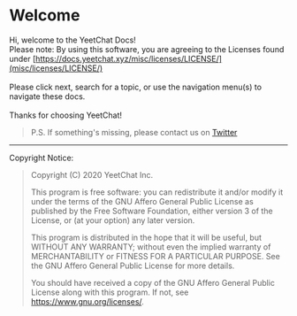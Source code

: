 # Welcome
Hi, welcome to the YeetChat Docs!<br>
Please note: By using this software, you are agreeing to the Licenses found under [https://docs.yeetchat.xyz/misc/licenses/LICENSE/](misc/licenses/LICENSE/)<br><br>
Please click next, search for a topic, or use the navigation menu(s) to navigate these docs.<br>
<br>
Thanks for choosing YeetChat!

> P.S. If something's missing, please contact us on [Twitter](https://yeetchat.xyz/dest/twitter)

----

Copyright Notice:
> Copyright (C) 2020  YeetChat Inc.
> 
> This program is free software: you can redistribute it and/or modify
> it under the terms of the GNU Affero General Public License as
> published by the Free Software Foundation, either version 3 of the
> License, or (at your option) any later version.
> 
> This program is distributed in the hope that it will be useful,
> but WITHOUT ANY WARRANTY; without even the implied warranty of
> MERCHANTABILITY or FITNESS FOR A PARTICULAR PURPOSE.  See the
> GNU Affero General Public License for more details.
> 
> You should have received a copy of the GNU Affero General Public License
> along with this program.  If not, see <https://www.gnu.org/licenses/>.

